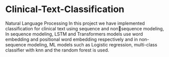 # Clinical-Text-Classification
Natural Language Processing
In this project we have implemented classification for clinical text using sequence and nonsequence modeling, In sequence modeling, LSTM and Transformers models use word embedding and positional word embedding respectively and in non-sequence modeling, ML 
models such as Logistic regression, multi-class classifier with knn and the random forest is 
used.
